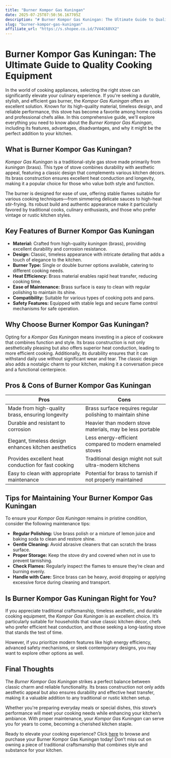 ```yaml
---
title: "Burner Kompor Gas Kuningan"
date: 2025-07-25T07:50:56.167705Z
description: "# Burner Kompor Gas Kuningan: The Ultimate Guide to Quality Cooking Equipment..."
slug: "burner-kompor-gas-kuningan"
affiliate_url: "https://s.shopee.co.id/7V44C68VX2"
---
```

# Burner Kompor Gas Kuningan: The Ultimate Guide to Quality Cooking Equipment

In the world of cooking appliances, selecting the right stove can significantly elevate your culinary experience. If you're seeking a durable, stylish, and efficient gas burner, the *Kompor Gas Kuningan* offers an excellent solution. Known for its high-quality material, timeless design, and reliable performance, this stove has become a favorite among home cooks and professional chefs alike. In this comprehensive guide, we'll explore everything you need to know about the *Burner Kompor Gas Kuningan*, including its features, advantages, disadvantages, and why it might be the perfect addition to your kitchen.

## What is Burner Kompor Gas Kuningan?

*Kompor Gas Kuningan* is a traditional-style gas stove made primarily from *kuningan* (brass). This type of stove combines durability with aesthetic appeal, featuring a classic design that complements various kitchen décors. Its brass construction ensures excellent heat conduction and longevity, making it a popular choice for those who value both style and function.

The burner is designed for ease of use, offering stable flames suitable for various cooking techniques—from simmering delicate sauces to high-heat stir-frying. Its robust build and authentic appearance make it particularly favored by traditional cooks, culinary enthusiasts, and those who prefer vintage or rustic kitchen styles.

## Key Features of Burner Kompor Gas Kuningan

- **Material:** Crafted from high-quality *kuningan* (brass), providing excellent durability and corrosion resistance.
- **Design:** Classic, timeless appearance with intricate detailing that adds a touch of elegance to the kitchen.
- **Burner Type:** Single or double burner options available, catering to different cooking needs.
- **Heat Efficiency:** Brass material enables rapid heat transfer, reducing cooking time.
- **Ease of Maintenance:** Brass surface is easy to clean with regular polishing to maintain its shine.
- **Compatibility:** Suitable for various types of cooking pots and pans.
- **Safety Features:** Equipped with stable legs and secure flame control mechanisms for safe operation.

## Why Choose Burner Kompor Gas Kuningan?

Opting for a *Kompor Gas Kuningan* means investing in a piece of cookware that combines function and style. Its brass construction is not only aesthetically pleasing but also offers superior heat conduction, leading to more efficient cooking. Additionally, its durability ensures that it can withstand daily use without significant wear and tear. The classic design also adds a nostalgic charm to your kitchen, making it a conversation piece and a functional centerpiece.

## Pros & Cons of Burner Kompor Gas Kuningan

| **Pros** | **Cons** |
|------------|-------------|
| Made from high-quality brass, ensuring longevity | Brass surface requires regular polishing to maintain shine |
| Durable and resistant to corrosion | Heavier than modern stove materials, may be less portable |
| Elegant, timeless design enhances kitchen aesthetics | Less energy-efficient compared to modern enameled stoves |
| Provides excellent heat conduction for fast cooking | Traditional design might not suit ultra-modern kitchens |
| Easy to clean with appropriate maintenance | Potential for brass to tarnish if not properly maintained |

## Tips for Maintaining Your Burner Kompor Gas Kuningan

To ensure your *Kompor Gas Kuningan* remains in pristine condition, consider the following maintenance tips:

- **Regular Polishing:** Use brass polish or a mixture of lemon juice and baking soda to clean and restore shine.
- **Gentle Cleaning:** Avoid abrasive cleaners that can scratch the brass surface.
- **Proper Storage:** Keep the stove dry and covered when not in use to prevent tarnishing.
- **Check Flames:** Regularly inspect the flames to ensure they’re clean and burning evenly.
- **Handle with Care:** Since brass can be heavy, avoid dropping or applying excessive force during cleaning and transport.

## Is Burner Kompor Gas Kuningan Right for You?

If you appreciate traditional craftsmanship, timeless aesthetic, and durable cooking equipment, the *Kompor Gas Kuningan* is an excellent choice. It’s particularly suitable for households that value classic kitchen décor, chefs who prefer efficient heat conduction, and those seeking a long-lasting stove that stands the test of time.

However, if you prioritize modern features like high energy efficiency, advanced safety mechanisms, or sleek contemporary designs, you may want to explore other options as well.

## Final Thoughts

The *Burner Kompor Gas Kuningan* strikes a perfect balance between classic charm and reliable functionality. Its brass construction not only adds aesthetic appeal but also ensures durability and effective heat transfer, making it a valuable addition to any traditional or rustic kitchen setup.

Whether you're preparing everyday meals or special dishes, this stove’s performance will meet your cooking needs while enhancing your kitchen’s ambiance. With proper maintenance, your *Kompor Gas Kuningan* can serve you for years to come, becoming a cherished kitchen staple.

Ready to elevate your cooking experience? Click [here](https://s.shopee.co.id/7V44C68VX2) to browse and purchase your Burner Kompor Gas Kuningan today! Don’t miss out on owning a piece of traditional craftsmanship that combines style and substance for your kitchen.